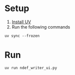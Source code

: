 # Setup

1. [Install UV](https://docs.astral.sh/uv/getting-started/installation/)
2. Run the following commands

```
uv sync --frozen
```

# Run

```
uv run ndef_writer_ui.py
```
